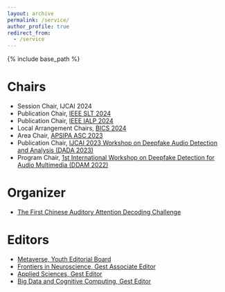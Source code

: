 ```yaml
---
layout: archive
permalink: /service/
author_profile: true
redirect_from:
  - /service
---
```

<!-- Google tag (gtag.js) -->
<script async src="https://www.googletagmanager.com/gtag/js?id=G-T0S164QJL9"></script>
<script>
  window.dataLayer = window.dataLayer || [];
  function gtag(){dataLayer.push(arguments);}
  gtag('js', new Date());

  gtag('config', 'G-T0S164QJL9');
</script>
{% include base_path %}

Chairs
======
* Session Chair, IJCAI 2024
* Publication Chair, [IEEE SLT 2024](https://2024.ieeeslt.org/)
* Publication Chair, [IEEE IALP 2024](https://www.asianlp.sg/conferences/ialp2024/web/call-for-papers/)
* Local Arrangement Chairs, [BICS 2024](http://bics2024.dobell.me/comm)
* Area Chair, [APSIPA ASC 2023](https://www.apsipa2023.org/)
* Publication Chair, [IJCAI 2023 Workshop on Deepfake Audio Detection and Analysis (DADA 2023)](https://ceur-ws.org/Vol-3597/)
* Program Chair, [1st International Workshop on Deepfake Detection for Audio Multimedia (DDAM 2022)](https://dl.acm.org/doi/abs/10.1145/3503161.3554779)

Organizer
======
* [The First Chinese Auditory Attention Decoding Challenge](http://www.iscslp2024.com/ChineseAAD)

Editors
======
* [Metaverse, Youth Editorial Board](https://www.frontiersin.org/journals/neuroscience)
* [Frontiers in Neuroscience, Gest Associate Editor](https://www.frontiersin.org/journals/neuroscience)
* [Applied Sciences, Gest Editor](https://www.mdpi.com/journal/applsci)
* [Big Data and Cognitive Computing, Gest Editor](https://www2.mdpi.com/journal/BDCC)
